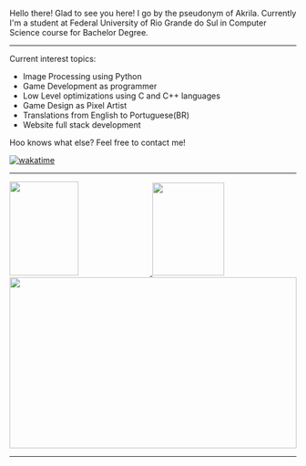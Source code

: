 Hello there! Glad to see you here!
I go by the pseudonym of Akrila. Currently I'm a student at Federal University of Rio Grande do Sul in Computer Science course for Bachelor Degree.
<hr>
Current interest topics:
<ul>
  <li> Image Processing using Python </li>
  <li> Game Development as programmer </li>
  <li> Low Level optimizations using C and C++ languages </li>
  <li> Game Design as Pixel Artist </li>
  <li> Translations from English to Portuguese(BR) </li>
  <li> Website full stack development </li>
</ul>

Hoo knows what else? Feel free to contact me!


[![wakatime](https://wakatime.com/badge/user/018bd95c-abaf-486a-845e-7bae116dc4b4.svg)](https://wakatime.com/@018bd95c-abaf-486a-845e-7bae116dc4b4)
<hr>
<a href="#">
  <img height=165 width=49% src="https://github-readme-stats.vercel.app/api?username=AkrilaMayNotBeAvailable&show_icons=true&count_private=true&theme=omni">
  <img height=163 width=50% src="https://github-readme-stats.vercel.app/api/top-langs/?username=AkrilaMayNotBeAvailable&layout=compact&theme=omni">
  <img height=300 width=100% src="https://github-readme-stats.vercel.app/api/wakatime?username=Akrila&theme=omni">
</a>
<hr>
<!---
AkrilaMayNotBeAvailable/AkrilaMayNotBeAvailable is a ✨ special ✨ repository because its `README.md` (this file) appears on your GitHub profile.
You can click the Preview link to take a look at your changes.
--->
